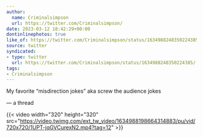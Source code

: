 ```yaml
---
author:
  name: Criminalsimpson
  url: https://twitter.com/Criminalsimpson/
date: 2023-03-12 18:42:29+00:00
dontinlinephotos: true
like_of: https://twitter.com/Criminalsimpson/status/1634988248350224385/
source: twitter
syndicated:
- type: twitter
  url: https://twitter.com/Criminalsimpson/status/1634988248350224385/
tags:
- Criminalsimpson
---
```


My favorite “misdirection jokes” aka screw the audience jokes 



— a thread 

{{< video width="320" height="320" src="https://video.twimg.com/ext_tw_video/1634988198664314883/pu/vid/720x720/1UPT-jqGVCurexN2.mp4?tag=12" >}}